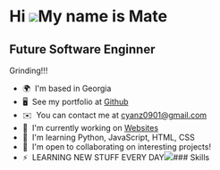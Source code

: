 Hi ![](https://user-images.githubusercontent.com/18350557/176309783-0785949b-9127-417c-8b55-ab5a4333674e.gif)My name is Mate
============================================================================================================================

Future Software Enginner
------------------------

Grinding!!!

*   🌍  I'm based in Georgia
*   🖥️  See my portfolio at [Github](http://https://github.com/MateGiorgelashvili)
*   ✉️  You can contact me at [cyanz0901@gmail.com](mailto:cyanz0901@gmail.com)
*   🚀  I'm currently working on [Websites](http://https://github.com/MateGiorgelashvili)
*   🧠  I'm learning Python, JavaScript, HTML, CSS
*   🤝  I'm open to collaborating on interesting projects!
*   ⚡  LEARNING NEW STUFF EVERY DAY<a href="https://www.github.com/MateGiorgelashvili" target="_blank" rel="noreferrer"><img
                  src="https://img.shields.io/github/followers/MateGiorgelashvili?logo=github&style=for-the-badge&color=0891b2&labelColor=1c1917" /></a>### Skills 
